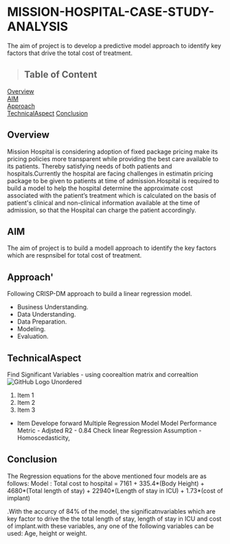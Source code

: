 # MISSION-HOSPITAL-CASE-STUDY-ANALYSIS
The aim of project is to develop a predictive model approach to identify key factors that drive the total cost of treatment.

> ## Table of Content

[Overview](#Overview)  
[AIM](#AIM)  
[Approach](#Approach)  
[TechnicalAspect](#TechnicalAspect) 
[Conclusion](#Conclusion)

## Overview
Mission Hospital is considering adoption of fixed package pricing make its pricing policies more transparent while providing the best care available to its patients. Thereby satisfying needs of both patients and hospitals.Currently the hospital are facing challenges in estimatin pricing package to be given to patients at time of admission.Hospital is required to build a model to help the hospital determine the approximate cost associated with the patient’s treatment which is calculated on the basis of patient's clinical and non-clinical information available at the time of admission, so that the Hospital can charge the patient accordingly.

## AIM
The aim of project is to build a modell approach to identify the key factors which are respnsibel for total cost of treatment.

## Approach'
Following CRISP-DM approach to build a linear regression model. 
*  Business Understanding. 
*  Data Understanding. 
*  Data Preparation. 
*  Modeling. 
*  Evaluation. 

## TechnicalAspect
Find Significant Variables - using coorealtion matrix and correaltion ![GitHub Logo](/images/logo.png)
Unordered
1. Item 1
2. Item 2
3. Item 3
* Item
Develope forward Multiple Regression Model
Model Performance Metric - Adjsted R2 - 0.84 
Check linear Regression Assumption - Homoscedasticity,

## Conclusion


The Regression equations for the above mentioned four models are as follows:
Model :
Total cost to hospital = 7161 + 335.4*(Body Height) + 4680*(Total length of stay) + 22940*(Length of stay in ICU) + 1.73*(cost of implant)

.With the accurcy of 84% of the model, the significatnvariables which are key factor to drive the the total length of stay, length of stay in ICU and cost of implant.with these variables, any one of the following variables can be used: Age, height or weight.






